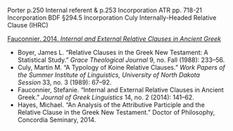 
Porter p.250 Internal referent & p.253 Incorporation
ATR pp. 718-21 Incorporation
BDF §294.5 Incorporation
Culy Internally-Headed Relative Clause (IHRC)


[Fauconnier. 2014. *Internal and External Relative Clauses in Ancient Greek*](zotero://select/items/_69R65LIV)

-   Boyer, James L. “Relative Clauses in the Greek New Testament: A Statistical Study.” _Grace Theological Journal_ 9, no. Fall (1988): 233–56.
-   Culy, Martin M. “A Typology of Koine Relative Clauses.” _Work Papers of the Summer Institute of Linguistics, University of North Dakota Session_ 33, no. 3 (1989): 67–92.
-   Fauconnier, Stefanie. “Internal and External Relative Clauses in Ancient Greek.” _Journal of Greek Linguistics_ 14, no. 2 (2014): 141–62.
-   Hayes, Michael. “An Analysis of the Attributive Participle and the Relative Clause in the Greek New Testament.” Doctor of Philosophy, Concordia Seminary, 2014.